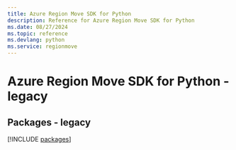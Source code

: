 ```yaml
---
title: Azure Region Move SDK for Python
description: Reference for Azure Region Move SDK for Python
ms.date: 08/27/2024
ms.topic: reference
ms.devlang: python
ms.service: regionmove
---
```

# Azure Region Move SDK for Python - legacy
## Packages - legacy
[!INCLUDE [packages](region-move-index.md)]